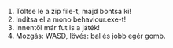 1. Töltse le a zip file-t, majd bontsa ki!
2. Indítsa el a mono behaviour.exe-t!
3. Innentől már fut is a játék!
4. Mozgás: WASD, lövés: bal és jobb egér gomb. 
